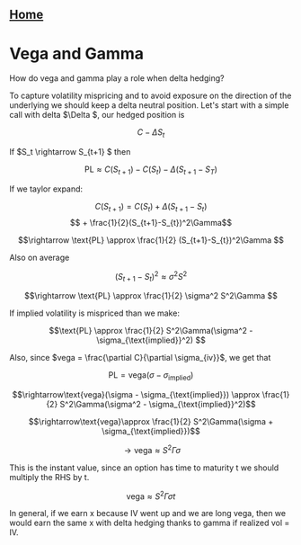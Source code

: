 ## [Home](../README.md)

# Vega and Gamma 

How do vega and gamma play a role when delta hedging?

To capture volatility mispricing and to avoid exposure on the direction of the underlying we should keep a delta neutral position. Let's start with a simple call with delta $\Delta $, our hedged position is

$$ C - \Delta S_t $$

If $S_t \rightarrow S_{t+1} $ then

$$\text{PL} \approx C(S_{t+1}) - C(S_{t}) - \Delta(S_{t+1} - S_{T})$$

If we taylor expand:

$$ C(S_{t+1}) = C(S_t) + \Delta (S_{t+1} - S_{t})$$
$$ + \frac{1}{2}(S_{t+1}-S_{t})^2\Gamma$$

$$\rightarrow \text{PL} \approx \frac{1}{2} (S_{t+1}-S_{t})^2\Gamma $$

Also on average 

$$ (S_{t+1}-S_{t})^2 \approx \sigma^2 S^2$$

$$\rightarrow \text{PL} \approx \frac{1}{2} \sigma^2 S^2\Gamma $$

If implied volatility is mispriced than we make:

$$\text{PL} \approx \frac{1}{2} S^2\Gamma(\sigma^2 - \sigma_{\text{implied}}^2) $$

Also, since $vega = \frac{\partial C}{\partial \sigma_{iv}}$, we get that 

$$\text{PL} = \text{vega}(\sigma - \sigma_{\text{implied}})$$ 

$$\rightarrow\text{vega}(\sigma - \sigma_{\text{implied}}) \approx \frac{1}{2} S^2\Gamma(\sigma^2 - \sigma_{\text{implied}}^2)$$ 

$$\rightarrow\text{vega}\approx \frac{1}{2} S^2\Gamma(\sigma + \sigma_{\text{implied}})$$ 

$$\rightarrow\text{vega}\approx  S^2\Gamma\sigma$$ 

This is the instant value, since an option has time to maturity t we should multiply the RHS by t.

$$\text{vega}\approx  S^2\Gamma\sigma t$$ 

In general, if we earn x because IV went up and we are long vega, then we would earn the same x with delta hedging thanks to gamma if realized vol = IV. 